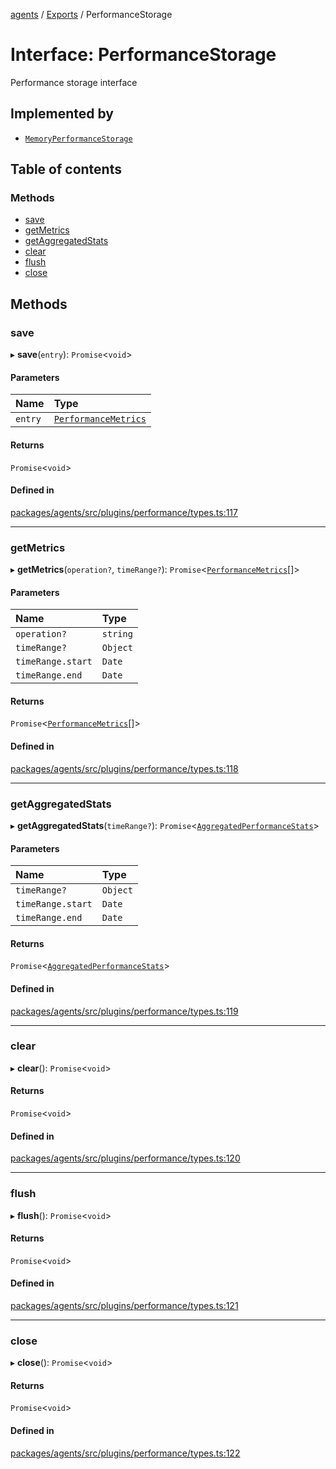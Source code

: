 <!-- 
 ⚠️  AUTO-GENERATED FILE - DO NOT EDIT MANUALLY
 This file is automatically generated by scripts/docs-generator.js
 To make changes, edit the source TypeScript files or update the generator script
-->

[agents](../../) / [Exports](../modules) / PerformanceStorage

# Interface: PerformanceStorage

Performance storage interface

## Implemented by

- [`MemoryPerformanceStorage`](../classes/MemoryPerformanceStorage)

## Table of contents

### Methods

- [save](PerformanceStorage#save)
- [getMetrics](PerformanceStorage#getmetrics)
- [getAggregatedStats](PerformanceStorage#getaggregatedstats)
- [clear](PerformanceStorage#clear)
- [flush](PerformanceStorage#flush)
- [close](PerformanceStorage#close)

## Methods

### save

▸ **save**(`entry`): `Promise`\<`void`\>

#### Parameters

| Name | Type |
| :------ | :------ |
| `entry` | [`PerformanceMetrics`](PerformanceMetrics) |

#### Returns

`Promise`\<`void`\>

#### Defined in

[packages/agents/src/plugins/performance/types.ts:117](https://github.com/woojubb/robota/blob/c50179e56752f80ea03c64201e29ab12275152bf/packages/agents/src/plugins/performance/types.ts#L117)

___

### getMetrics

▸ **getMetrics**(`operation?`, `timeRange?`): `Promise`\<[`PerformanceMetrics`](PerformanceMetrics)[]\>

#### Parameters

| Name | Type |
| :------ | :------ |
| `operation?` | `string` |
| `timeRange?` | `Object` |
| `timeRange.start` | `Date` |
| `timeRange.end` | `Date` |

#### Returns

`Promise`\<[`PerformanceMetrics`](PerformanceMetrics)[]\>

#### Defined in

[packages/agents/src/plugins/performance/types.ts:118](https://github.com/woojubb/robota/blob/c50179e56752f80ea03c64201e29ab12275152bf/packages/agents/src/plugins/performance/types.ts#L118)

___

### getAggregatedStats

▸ **getAggregatedStats**(`timeRange?`): `Promise`\<[`AggregatedPerformanceStats`](AggregatedPerformanceStats)\>

#### Parameters

| Name | Type |
| :------ | :------ |
| `timeRange?` | `Object` |
| `timeRange.start` | `Date` |
| `timeRange.end` | `Date` |

#### Returns

`Promise`\<[`AggregatedPerformanceStats`](AggregatedPerformanceStats)\>

#### Defined in

[packages/agents/src/plugins/performance/types.ts:119](https://github.com/woojubb/robota/blob/c50179e56752f80ea03c64201e29ab12275152bf/packages/agents/src/plugins/performance/types.ts#L119)

___

### clear

▸ **clear**(): `Promise`\<`void`\>

#### Returns

`Promise`\<`void`\>

#### Defined in

[packages/agents/src/plugins/performance/types.ts:120](https://github.com/woojubb/robota/blob/c50179e56752f80ea03c64201e29ab12275152bf/packages/agents/src/plugins/performance/types.ts#L120)

___

### flush

▸ **flush**(): `Promise`\<`void`\>

#### Returns

`Promise`\<`void`\>

#### Defined in

[packages/agents/src/plugins/performance/types.ts:121](https://github.com/woojubb/robota/blob/c50179e56752f80ea03c64201e29ab12275152bf/packages/agents/src/plugins/performance/types.ts#L121)

___

### close

▸ **close**(): `Promise`\<`void`\>

#### Returns

`Promise`\<`void`\>

#### Defined in

[packages/agents/src/plugins/performance/types.ts:122](https://github.com/woojubb/robota/blob/c50179e56752f80ea03c64201e29ab12275152bf/packages/agents/src/plugins/performance/types.ts#L122)
